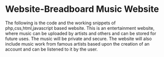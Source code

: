 # Website-Breadboard Music Website
The following is the code and the working snippets of php,css,html,javascript based website.
This is an entertainment website, where music can be uploaded by artists and others and can be stored for future uses. The music will be private and secure. The website will also include music work from famous artists based upon the creation of an account and can be listened to it by the user.
